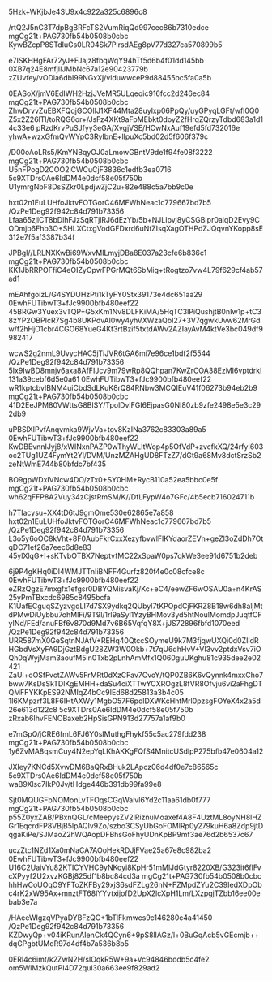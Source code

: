 5Hzk+WKjbJe4SU9x4c922a325c6896c8

/rtQ2J5nC3T7dpBgBRFcTS2VumRiqQd997cec86b7310edce
mgCg21t+PAG730fb54b0508b0cbc
KywBZcpP8STdIuGs0LR04Sk7PlrsdAEg8pV77d327ca570899b5

e7ISKHHgFAr72yJ+FJajz8fbqWqY94hTf5d6b4f01dd145bb
0XB7q24E8mfjIlJMbNc67a12e90423779b
zZUvfey/vODia6dbI99NGxXj/vlduwwceP9d88455bc5fa0a5b

0EASoX/jmV6EdIWH2HzjJVeMR5ULqeqic916fcc2d246ec84
mgCg21t+PAG730fb54b0508b0cbc
ZhwDrvvZuEBXFQqjGCOlIJ1XF44Mta28uylxp06PpQy/uyGPyqLGFt/wfl0Q0Z5x2Z26lTl/toRQG6or+/JsFz4XKt9aFpMEbkt0doyZ2fHrqZQrzyTdbd683a1d14c33e6
pRzdKrvPuSJfyy3eGA/XvgjVSE/HCwNxAuf19efd5fd732016e
yhwA+wzxGfmQvWYpC3RyIbnE+lIpuXc5bd02d5f606f379c

/D00oAoLRs5/KmYNBqyOJ0aLmowGBntV9de1f94fe08f3222
mgCg21t+PAG730fb54b0508b0cbc
U5nFPogD2COO2lCWCuCjF3836c1edfb3ea0716
5c9XTDrs0Ae6IdDM4e0dcf58e05f750b
U1ymrgNbF8DsSZkr0LpdjwZjC2u+82e488c5a7bb9c0e

hxt02n1EuLUHfoJktvFOTGorC46MFWhNeac1c779667bd7b5
/QzPe1Deg92f942c84d791b73356
Lfaa65zjlCT8bDlhFJzSqRTjlRJ6dEzYb/5b+NJLIpvj8yCSGBIpr0alqD2Evy9CODmjb6Fhb3O+SHLXCtxgVodGFDxrd6uNtZIsqXagOTHPdZJQqvnYKopp8sE312e7f5af3387b34f

JPBgl//LRLNXKwBi69WxvMILmyjDBa8E037a23cfe6b836c1
mgCg21t+PAG730fb54b0508b0cbc
KK1JbRRPOFfiC4eOIZyOpwFPGrMQt6SbMig+tRogtzo7vw4L79f629cf4ab57ad1

mEAhfgoizL/G4SYDUHzPti1kTyFY0Stx39173e4dc651aa29
0EwhFUTibwT3+fJc9900bfb480eef22
45BRGw3Yuex3vTQP+G5xKm1Nv8DLFKiMA/5HqTC3lPiQushjtB0nIw1p+tC38zYP2OBPIcR7Sg4b8UKPdvAl0wy4yhVXWzaQbI27+3V7qgwkUvw62MrGdw/f2hHjO1cbr4CGO68YueG4Kt3rtBzif5txtdAWv2AZIayAvM4ktVe3bc049df9982417

wcwS2g2nmL9UvycHAC5jTiJVR6tGA6mi7e96ce1bdf2f5544
/QzPe1Deg92f942c84d791b73356
5Ix9IwBD8mnjv6axa8AfFIJcv9m79wRp8QQhpan7KwZrCOA38EzMI6vptdrkl131a39cebf6d5e0a61
0EwhFUTibwT3+fJc9900bfb480eef22
wR1kptcbvIBNM4uiCbdSdLKuK8rQ84RNbw3MCQIEuV41f06273b94eb2b9
mgCg21t+PAG730fb54b0508b0cbc
41D2EeJPM80VWttsG8BlSY/TpolDvlFGI6EjpasG0NI80zb9zfe2498e5e3c292db9

uPBSlXIPvfAnqvmka9WjvVa+tov8KzINa3762c83303a89a5
0EwhFUTibwT3+fJc9900bfb480eef22
KwDBEvnnIJyj8/xWINxnPAZP0wThyWLltWop4p5OfVdP+zvcfkXQ/24rfyI603oc2TUg1UZ4FymYt2Yl/DVM/UnzMZAHgUD8FTzZ7/dGt9a68Mv8dctSrzSb2zeNtWmE744b80bfdc7bf435

BO9gpWDxIVNcw4DO/zTx0+SY0HM+RycB110a52ea5bbc0e5f
mgCg21t+PAG730fb54b0508b0cbc
wh62qFFP8A2Vuy34zCjstRmSM/K//DfLFypW4o7GFc/4b5ecb716024711b

h7TIacysu+XX4tD6tJ9gmOme530e62865e7a858
hxt02n1EuLUHfoJktvFOTGorC46MFWhNeac1c779667bd7b5
/QzPe1Deg92f942c84d791b73356
L3o5y6oOC8kVht+8F0AubFkrCxxXezyfbvwlFlKYdaorZEVn+geZl3oZdDh7OtqDC71ef26a7eec6d8e83
45ylXlqG+I+sKTvbOTBX7NeptvfMC22xSpaW0ps7qkWe3ee91d6751b2deb

6j9P4gKHq0iDl4WMJTTnIiBNFF4Gurfz820f4e0c08cfce8c
0EwhFUTibwT3+fJc9900bfb480eef22
eZRzQgzE7mxgfx1efgsr0DBYQMisvaKj/Kc+eC4/eewZF6wOSAU0a+n4KrAS25yPmTBxcdc6985c8495bcfa
K1UafECguqSZyzvgqLI7d7SX9ydkq2QUbyl7tKPOpdCjFKRZ8B18w6dh8aljMtdPMwDiUybbu7ohMlFi/9T9l/1rl9aSyl1YzyBHMov3yd5htNoulMomdpJuqtfOFyINd/FEd/anuFBf6v870d9Md7v6B65VqfqY8X+jJS72896fbfd1070eed
/QzPe1Deg92f942c84d791b73356
URR587mX0GeSqtnNJAfV+REHq40QtccSOymeU9k7M3fjqwUXQi0d0ZIldRHGbdVsXyFA9DjGztBdgU28ZW3W0Okb+7t7qU6dhHvV+VI3vv2ptdxVsv7iOQh0qWyjMam3aoufM5in0Txb2pLnhAmMfx1Q060guUKghu81c935dee2e02421
ZaUl+oOSfFvctZAWv5FrMRt0dXzCFav7CvoY/tQP0ZB6K6vQynnk4mxxCho7bww7KsDsSkTDlKgEMHH+daSu4ciXTTwYCXROgzL8fVR8Ofvju6vi2aFhgDTQMFFYKKpES92NMIqZ4bCc9IEd68d25813a3b4c05
1I6KMpzrf3L8F6IHtAXWy1MgbO57F6pdlDXWKcHhtMrl0pzsgFOYeX4x2a5d26e613d122c8
5c9XTDrs0Ae6IdDM4e0dcf58e05f750b
zRxab6IhvFENOBaxeb2HpSisGPN913d27757a1af9b0

e7mGpQ/jCRE6fmL6FJ6Y0sIMuthgFhykf55c5ac279fdd238
mgCg21t+PAG730fb54b0508b0cbc
1y6ZvMA8qsmCuy4N2epYqLKhAKKgFQfS4MnitcUSdlpP275bfb47e0604a12

JXIey7KNCd5XvwDM6BaQRxBHuk2LApcz06d4df0e7c86565c
5c9XTDrs0Ae6IdDM4e0dcf58e05f750b
waB9Xlsc7IkP0Jv/tHdge446b391db99fa99e8

Sjt0MQUGFbNOMonLvTFOqsCGqWaivl6Yd2c11aa61db0f777
mgCg21t+PAG730fb54b0508b0cbc
p55Z0yxZAB/PBxnQGL/cMeepysZV2lRiznuMoaxef4A8F4UztML8oyNH8lHZGr1EqcrdFP8VBjB5lpAQlv9Zo/szbo3CSyUbGoFOMlRp0y279kuH6a8Zdp9jtDqgaKiPe/SJMaoZ2hWQAopDFBhsGoFhyUDnKpBP9mf3ae76d2b6537c67

uczZtc1NZd1Xa0mNaCA7AOoHekRDJjFVae25a67e8c982ba2
0EwhFUTibwT3+fJc9900bfb480eef22
U16C2UaivYu82KTICYVHC9yNKoyi8KpHr51mMlJdGtyr8220XB/G323it6flFvcXPyyf2U2xvzKGBj825df1b8bc84cd3a
mgCg21t+PAG730fb54b0508b0cbc
hhHwCoUOqO9YFToZKFBy29xjS6sdFZLg26nN+FZMpdZYu2C39IedXDpObc4rK2xW95Ax+mnztFT68lYYvtxijofD2UpX2lcXpH1Lm/LXzpgjTZbb16ee00ebab3e7a

/HAeeWIgzqVPyaDYBFzQC+1bTlFkmwcs9c146280c4a41450
/QzPe1Deg92f942c84d791b73356
KZDwyQp+v04iKRunAIenCk4QCyn6+9pS8llAGz/l+0BuGqAcb5vGEcmjb++dqGPgbtUMdR97d4df4b7a536b8b5

0ERl4c6imt/k2ZwN2H/sIOqkR5W+9a+Vc94846bddb5c4fe2
om5WlMzkQutPI4D72qul30a663ee9f829ad2
